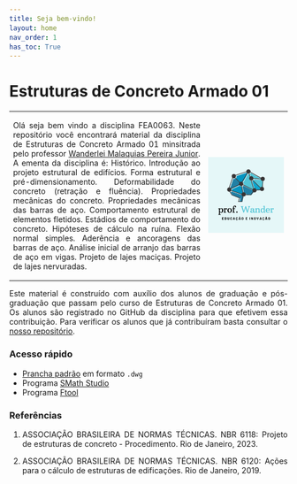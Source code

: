 ```yaml
---
title: Seja bem-vindo!
layout: home
nav_order: 1
has_toc: True
---
```


<h1>Estruturas de Concreto Armado 01</h1>

<table>
  <tr>
    <td style="width:70%;">
      <p align="justify">
        Olá seja bem vindo a disciplina FEA0063. Neste repositório você encontrará material da disciplina de Estruturas de Concreto Armado 01 minsitrada pelo professor <a target="_blank" rel="noopener" href="http://lattes.cnpq.br/2268506213083114">Wanderlei Malaquias Pereira Junior</a>. A ementa da disciplina é: Histórico. Introdução ao projeto estrutural de edifícios. Forma estrutural e pré-dimensionamento. Deformabilidade do concreto (retração e fluência). Propriedades mecânicas do concreto. Propriedades mecânicas das barras de aço. Comportamento estrutural de elementos fletidos. Estádios de comportamento do concreto. Hipóteses de cálculo na ruína. Flexão normal simples. Aderência e ancoragens das barras de aço. Análise inicial de arranjo das barras de aço em vigas. Projeto de lajes maciças. Projeto de lajes nervuradas.
      </p>
    </td>
    <td style="width:30%;"><img src="assets/images/logo.png"/></td>  
  </tr>
</table>

<p align="justify">
  Este material é construído com auxílio dos alunos de graduação e pós-graduação que passam pelo curso de Estruturas de Concreto Armado 01. Os alunos são registrado no GitHub da disciplina para que efetivem essa contribuição. Para verificar os alunos que já contribuíram basta consultar o <a target="_blank" rel="noopener" href="https://github.com/wmpjrufg/FEA0063/graphs/contributors">nosso repositório</a>.
</p>

<h3>Acesso rápido</h3>

<ul>
  <li><a target="_blank" rel="noopener" href="https://drive.google.com/file/d/1UUOfmCH4539GA46mEw_687d9u7eGKAH4/view?usp=sharing">Prancha padrão</a> em formato <code>.dwg</code></li>
  <li>Programa <a target="_blank" rel="noopener" href="https://smath.com/en-US/view/SMathStudio/download">SMath Studio</a></li>
  <li>Programa <a target="_blank" rel="noopener" href="https://www.ftool.com.br/Ftool/">Ftool</a></li>
</ul>

<h3>Referências</h3>

<ol>
  <li><p align="justify">ASSOCIAÇÃO BRASILEIRA DE NORMAS TÉCNICAS. NBR 6118: Projeto de estruturas de concreto - Procedimento. Rio de Janeiro, 2023.</p></li>
  <li><p align="justify">ASSOCIAÇÃO BRASILEIRA DE NORMAS TÉCNICAS. NBR 6120: Ações para o cálculo de estruturas de edificações. Rio de Janeiro, 2019.</p></li>
</ol>
